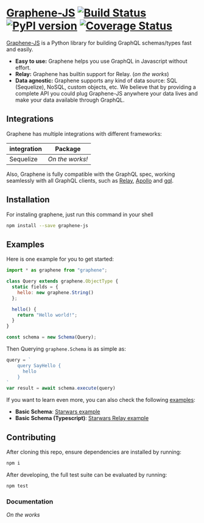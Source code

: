 # [Graphene-JS](http://graphene-js.org) [![Build Status](https://travis-ci.org/graphql-js/graphene.svg?branch=master)](https://travis-ci.org/graphql-js/graphene) [![PyPI version](https://badge.fury.io/py/graphene.svg)](https://badge.fury.io/py/graphene) [![Coverage Status](https://coveralls.io/repos/graphql-js/graphene/badge.svg?branch=master&service=github)](https://coveralls.io/github/graphql-js/graphene?branch=master)


[Graphene-JS](http://graphene-js.org) is a Python library for building GraphQL schemas/types fast and easily.

- **Easy to use:** Graphene helps you use GraphQL in Javascript without effort.
- **Relay:** Graphene has builtin support for Relay. (*on the works*)
- **Data agnostic:** Graphene supports any kind of data source: SQL (Sequelize), NoSQL, custom objects, etc.
  We believe that by providing a complete API you could plug Graphene-JS anywhere your data lives and make your data available
  through GraphQL.


## Integrations

Graphene has multiple integrations with different frameworks:

| integration   |   Package |
|---------------|-------------------|
| Sequelize        |  *On the works!* |

Also, Graphene is fully compatible with the GraphQL spec, working seamlessly with all GraphQL clients, such as [Relay](https://github.com/facebook/relay), [Apollo](https://github.com/apollographql/apollo-client) and [gql](https://github.com/graphql-js/gql).

## Installation

For instaling graphene, just run this command in your shell

```bash
npm install --save graphene-js
```


## Examples

Here is one example for you to get started:

```js
import * as graphene from "graphene";

class Query extends graphene.ObjectType {
  static fields = {
    hello: new graphene.String()
  };

  hello() {
    return "Hello world!";
  }
}

const schema = new Schema(Query);
```

Then Querying `graphene.Schema` is as simple as:

```js
query = `
    query SayHello {
      hello
    }
`
var result = await schema.execute(query)
```

If you want to learn even more, you can also check the following [examples](examples/):

* **Basic Schema**: [Starwars example](examples/starwars)
* **Basic Schema (Typescript)**: [Starwars Relay example](examples/starwars-ts)


## Contributing

After cloning this repo, ensure dependencies are installed by running:

```sh
npm i
```

After developing, the full test suite can be evaluated by running:

```sh
npm test
```


### Documentation

*On the works*
